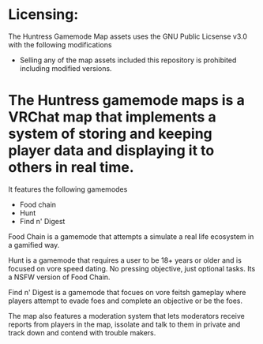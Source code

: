 # Licensing: 
The Huntress Gamemode Map assets uses the GNU Public Licsense v3.0 with the following modifications
- Selling any of the map assets included this repository is prohibited including modified versions.

# The Huntress gamemode maps is a VRChat map that implements a system of storing and keeping player data and displaying it to others in real time.

It features the following gamemodes
- Food chain
- Hunt
- Find n' Digest

Food Chain is a gamemode that attempts a simulate a real life ecosystem in a gamified way.

Hunt is a gamemode that requires a user to be 18+ years or older and is focused on vore speed dating. No pressing objective, just optional tasks. Its a NSFW version of Food Chain.

Find n' Digest is a gamemode that focues on vore feitsh gameplay where players attempt to evade foes and complete an objective or be the foes.

The map also features a moderation system that lets moderators receive reports from players in the map, issolate and talk to them in private and track down and contend with trouble makers.
